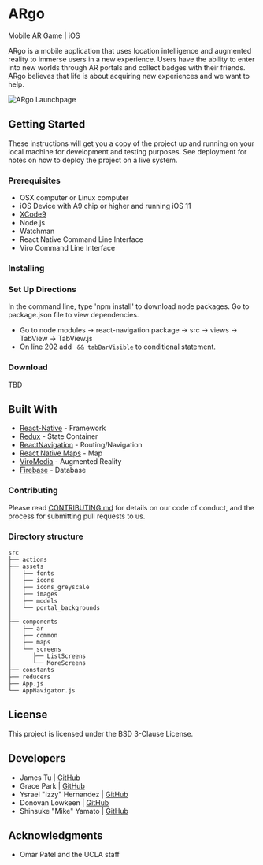 # ARgo
Mobile AR Game | iOS

ARgo is a mobile application that uses location intelligence and augmented reality to immerse users in a new experience. Users have the ability to enter into new worlds through AR portals and collect badges with their friends. ARgo believes that life is about acquiring new experiences and we want to help.

![ARgo Launchpage](src/assets/images/livedemo-argo.gif)

## Getting Started

These instructions will get you a copy of the project up and running on your local machine for development and testing purposes. See deployment for notes on how to deploy the project on a live system.

### Prerequisites

* OSX computer or Linux computer
* iOS Device with A9 chip or higher and running iOS 11
* [XCode9](https://itunes.apple.com/us/app/xcode/id497799835?mt=12)
* Node.js
* Watchman
* React Native Command Line Interface
* Viro Command Line Interface

### Installing
### Set Up Directions
In the command line, type 'npm install' to download node packages. Go to package.json file to view dependencies.
- Go to node modules -> react-navigation package -> src -> views -> TabView -> TabView.js
- On line 202 add ` && tabBarVisible` to conditional statement.

### Download

TBD

## Built With

* [React-Native](https://facebook.github.io/react-native/docs/getting-started.html) - Framework
* [Redux](https://redux.js.org/) - State Container
* [ReactNavigation](https://reactnavigation.org/) - Routing/Navigation
* [React Native Maps](https://github.com/react-community/react-native-maps) - Map
* [ViroMedia](https://viromedia.com/) - Augmented Reality
* [Firebase](https://firebase.google.com/) - Database

### Contributing

Please read [CONTRIBUTING.md](https://github.com/ARKrew/workingArgo/blob/master/CONTRIBUTING.md) for details on our code of conduct, and the process for submitting pull requests to us.

### Directory structure
```none
src
├── actions
├── assets
│   ├── fonts
│   ├── icons
│   ├── icons_greyscale
│   ├── images
│   ├── models
│   └── portal_backgrounds
│                            
├── components
│   ├── ar
│   ├── common
│   ├── maps
│   └── screens
│      ├── ListScreens
│      └── MoreScreens
├── constants                 
├── reducers  
├── App.js          
└── AppNavigator.js                
```

## License
This project is licensed under the BSD 3-Clause License.

## Developers
- James Tu | [GitHub](https://github.com/jmsjtu)
- Grace Park | [GitHub](https://github.com/gracepark)
- Ysrael "Izzy" Hernandez | [GitHub](https://github.com/ykeanu)
- Donovan Lowkeen | [GitHub](https://github.com/dlowkeen)
- Shinsuke "Mike" Yamato | [GitHub](https://github.com/mikeyamato)

## Acknowledgments
* Omar Patel and the UCLA staff
